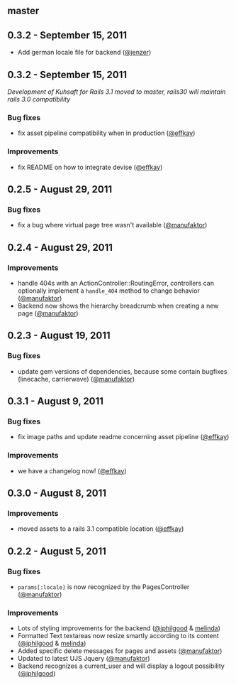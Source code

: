 ## master

## 0.3.2 - September 15, 2011

- Add german locale file for backend ([@jenzer][])

## 0.3.2 - September 15, 2011

*Development of Kuhsaft for Rails 3.1 moved to master, rails30 will
maintain rails 3.0 compatibility*

### Bug fixes

- fix asset pipeline compatibility when in production ([@effkay][])

### Improvements

- fix README on how to integrate devise ([@effkay][])


## 0.2.5 - August 29, 2011

### Bug fixes

- fix a bug where virtual page tree wasn't available ([@manufaktor][])

## 0.2.4 - August 29, 2011

### Improvements

- handle 404s with an ActionController::RoutingError, controllers can optionally implement a `handle_404` method to change behavior ([@manufaktor][])
- Backend now shows the hierarchy breadcrumb when creating a new page ([@manufaktor][])

## 0.2.3 - August 19, 2011

### Bug fixes

- update gem versions of dependencies, because some contain bugfixes (linecache, carrierwave) ([@manufaktor][])

## 0.3.1 - August 9, 2011

### Bug fixes

- fix image paths and update readme concerning asset pipeline ([@effkay][])

### Improvements

- we have a changelog now! ([@effkay][])

## 0.3.0 - August 8, 2011

### Improvements

- moved assets to a rails 3.1 compatible location ([@effkay][])

## 0.2.2 - August 5, 2011

### Bug fixes

- `params[:locale]` is now recognized by the PagesController ([@manufaktor][])

### Improvements

- Lots of styling improvements for the backend ([@iphilgood][] & [melinda][])
- Formatted Text textareas now resize smartly according to its content ([@iphilgood][] & [melinda][])
- Added specific delete messages for pages and assets ([@manufaktor][])
- Updated to latest UJS Jquery ([@manufaktor][])
- Backend recognizes a current_user and will display a logout possibility ([@iphilgood][])

[@manufaktor]: https://github.com/manufaktor
[@effkay]: https://github.com/effkay
[@iphilgood]: https://github.com/iphilgood
[@tscholz]: https://github.com/tscholz
[@jenzer]: https://github.com/jenzer
[melinda]: http://www.melinda-lini.de/
